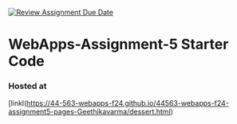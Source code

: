 [![Review Assignment Due Date](https://classroom.github.com/assets/deadline-readme-button-22041afd0340ce965d47ae6ef1cefeee28c7c493a6346c4f15d667ab976d596c.svg)](https://classroom.github.com/a/Fgj5xuSQ)
# WebApps-Assignment-5 Starter Code
### Hosted at
[linkl(https://44-563-webapps-f24.github.io/44563-webapps-f24-assignment5-pages-Geethikavarma/dessert.html)
